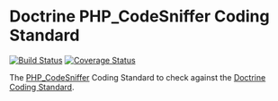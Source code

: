 Doctrine PHP_CodeSniffer Coding Standard
========================================

[![Build Status](https://secure.travis-ci.org/doctrine/coding-standard.png?branch=master)](http://travis-ci.org/doctrine/coding-standard)
[![Coverage Status](https://coveralls.io/repos/doctrine/coding-standard/badge.png?branch=master)](https://coveralls.io/r/doctrine/coding-standard?branch=master)

The [PHP_CodeSniffer](https://github.com/squizlabs/PHP_CodeSniffer) Coding Standard to check against the [Doctrine Coding Standard](https://github.com/deeky666/doctrine-coding-standard/blob/master/Docs/README.md).
